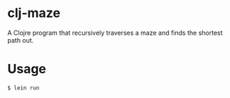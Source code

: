# clj-maze

A Clojre program that recursively traverses a maze and finds the shortest path out.

# Usage


    $ lein run
